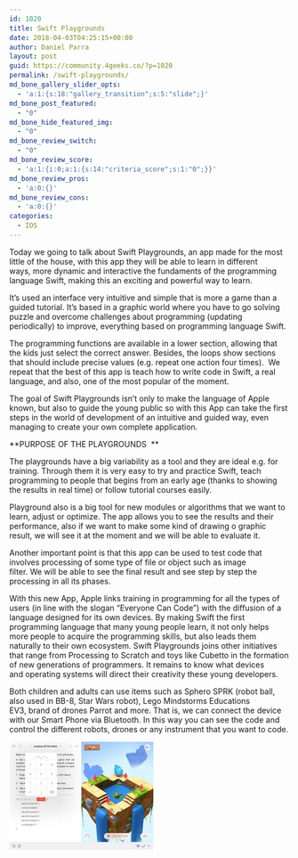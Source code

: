 ```yaml
---
id: 1020
title: Swift Playgrounds
date: 2018-04-03T04:25:15+00:00
author: Daniel Parra
layout: post
guid: https://community.4geeks.co/?p=1020
permalink: /swift-playgrounds/
md_bone_gallery_slider_opts:
  - 'a:1:{s:18:"gallery_transition";s:5:"slide";}'
md_bone_post_featured:
  - "0"
md_bone_hide_featured_img:
  - "0"
md_bone_review_switch:
  - "0"
md_bone_review_score:
  - 'a:1:{i:0;a:1:{s:14:"criteria_score";s:1:"0";}}'
md_bone_review_pros:
  - 'a:0:{}'
md_bone_review_cons:
  - 'a:0:{}'
categories:
  - IOS
---
```


Today we going to talk about Swift Playgrounds, an app made for the most little of the house, with this app they will be able to learn in different ways, more dynamic and interactive the fundaments of the programming language Swift, making this an exciting and powerful way to learn.

It’s used an interface very intuitive and simple that is more a game than a guided tutorial. It’s based in a graphic world where you have to go solving puzzle and overcome challenges about programming (updating periodically) to improve, everything based on programming language Swift.

The programming functions are available in a lower section, allowing that the kids just select the correct answer. Besides, the loops show sections that should include precise values (e.g. repeat one action four times).  We repeat that the best of this app is teach how to write code in Swift, a real language, and also, one of the most popular of the moment.

The goal of Swift Playgrounds isn’t only to make the language of Apple known, but also to guide the young public so with this App can take the first steps in the world of development of an intuitive and guided way, even managing to create your own complete application.

**PURPOSE OF THE PLAYGROUNDS  **

The playgrounds have a big variability as a tool and they are ideal e.g. for training. Through them it is very easy to try and practice Swift, teach programming to people that begins from an early age (thanks to showing the results in real time) or follow tutorial courses easily.

Playground also is a big tool for new modules or algorithms that we want to learn, adjust or optimize. The app allows you to see the results and their performance, also if we want to make some kind of drawing o graphic result, we will see it at the moment and we will be able to evaluate it.

Another important point is that this app can be used to test code that involves processing of some type of file or object such as image filter. We will be able to see the final result and see step by step the processing in all its phases.

With this new App, Apple links training in programming for all the types of users (in line with the slogan “Everyone Can Code”) with the diffusion of a language designed for its own devices. By making Swift the first programming language that many young people learn, it not only helps more people to acquire the programming skills, but also leads them naturally to their own ecosystem. Swift Playgrounds joins other initiatives that range from Processing to Scratch and toys like Cubetto in the formation of new generations of programmers. It remains to know what devices and operating systems will direct their creativity these young developers.

Both children and adults can use items such as Sphero SPRK (robot ball, also used in BB-8, Star Wars robot), Lego Mindstorms Educations EV3, brand of drones Parrot and more. That is, we can connect the device with our Smart Phone via Bluetooth. In this way you can see the code and control the different robots, drones or any instrument that you want to code.

![Swift Playgrounds](./wp-content/uploads/2018/04/images-1.jpeg)
